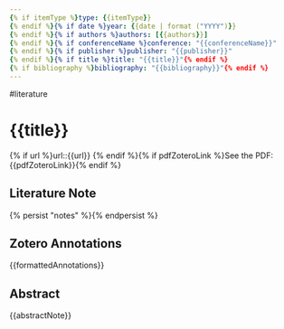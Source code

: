 ```yaml
---
{% if itemType %}type: {{itemType}}
{% endif %}{% if date %}year: {{date | format ("YYYY")}}
{% endif %}{% if authors %}authors: [{{authors}}]
{% endif %}{% if conferenceName %}conference: "{{conferenceName}}"
{% endif %}{% if publisher %}publisher: "{{publisher}}"
{% endif %}{% if title %}title: "{{title}}"{% endif %}
{% if bibliography %}bibliography: "{{bibliography}}"{% endif %}
---
```

#literature
# {{title}}
{% if url %}url::{{url}}
{% endif %}{% if pdfZoteroLink %}See the PDF: {{pdfZoteroLink}}{% endif %}
## Literature Note
{% persist "notes" %}{% endpersist %}
## Zotero Annotations
{{formattedAnnotations}}
## Abstract
{{abstractNote}}